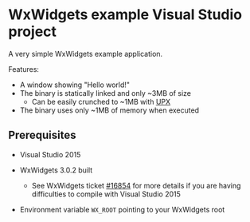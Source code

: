 # WxWidgets example Visual Studio project

A very simple WxWidgets example application. 

Features:

 * A window showing "Hello world!"
 * The binary is statically linked and only ~3MB of size
     * Can be easily crunched to ~1MB with [UPX](http://upx.sourceforge.net/)
 * The binary uses only ~1MB of memory when executed

## Prerequisites

* Visual Studio 2015

* WxWidgets 3.0.2 built
    * See WxWidgets ticket [#16854](http://trac.wxwidgets.org/ticket/16854) for more details if you are having difficulties to compile with Visual Studio 2015

* Environment variable ``WX_ROOT`` pointing to your WxWidgets root